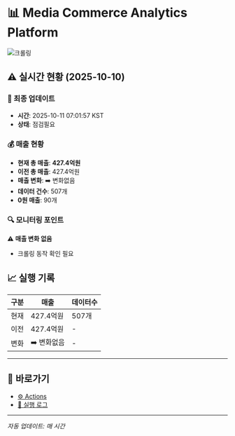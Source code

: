 # 📊 Media Commerce Analytics Platform

![크롤링](https://img.shields.io/badge/크롤링-점검필요-yellow)

## ⚠️ 실시간 현황 (2025-10-10)

### 📍 최종 업데이트
- **시간**: 2025-10-11 07:01:57 KST
- **상태**: 점검필요

### 💰 매출 현황
- **현재 총 매출**: **427.4억원**
- **이전 총 매출**: 427.4억원
- **매출 변화**: ➡️ 변화없음
- **데이터 건수**: 507개
- **0원 매출**: 90개

### 🔍 모니터링 포인트

⚠️ **매출 변화 없음**
- 크롤링 동작 확인 필요


## 📈 실행 기록

| 구분 | 매출 | 데이터수 |
|------|------|----------|
| 현재 | 427.4억원 | 507개 |
| 이전 | 427.4억원 | - |
| 변화 | ➡️ 변화없음 | - |

---

## 🔗 바로가기

- [⚙️ Actions](../../actions)
- [📝 실행 로그](../../actions/workflows/daily_scraping.yml)

---

*자동 업데이트: 매 시간*

